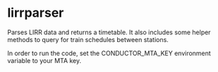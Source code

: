 # lirrparser
Parses LIRR data and returns a timetable. It also includes some helper methods to query for train schedules between stations.

In order to run the code, set the CONDUCTOR_MTA_KEY environment variable to your MTA key.